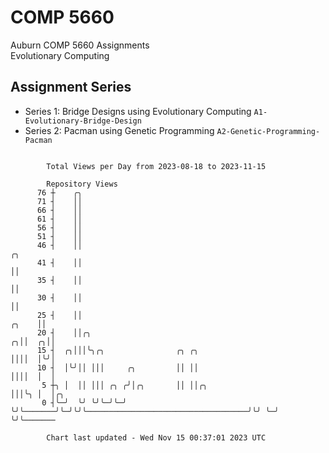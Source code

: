 # COMP 5660
Auburn COMP 5660 Assignments  
Evolutionary Computing

## Assignment Series
- Series 1: Bridge Designs using Evolutionary Computing `A1-Evolutionary-Bridge-Design`
- Series 2: Pacman using Genetic Programming `A2-Genetic-Programming-Pacman`

```

        Total Views per Day from 2023-08-18 to 2023-11-15

        Repository Views
      76 ┼    ╭╮
      71 ┤    ││
      66 ┤    ││
      61 ┤    ││
      56 ┤    ││
      51 ┤    ││
      46 ┤    ││                                                                        ╭╮
      41 ┤    ││                                                                        ││
      35 ┤    ││                                                                        ││
      30 ┤    ││                                                                        ││
      25 ┤    ││                                                                  ╭╮    ││
      20 ┤    ││╭╮                                                              ╭╮││  ╭╮││
      15 ┤  ╭╮│││╰╮╭╮                ╭╮ ╭╮                                      ││││  │╰╯│
      10 ┤  │╰╯││ │││     ╭╮         ││ ││                                      ││││  │  │
       5 ┼╮ │  ││ │││ ╭╮ ╭╯│╭╮       ││ ││╭╮                                    │││╰╮ │  │╭╮
       0 ┤╰─╯  ╰╯ ╰╯╰─╯╰─╯ ╰╯╰───────╯╰─╯╰╯╰────────────────────────────────────╯╰╯ ╰─╯  ╰╯╰───────

        Chart last updated - Wed Nov 15 00:37:01 2023 UTC
        
```
